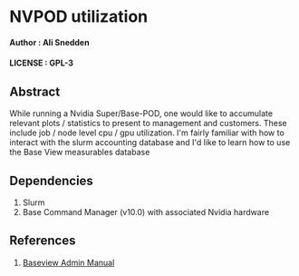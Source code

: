 # NVPOD utilization
#### Author : Ali Snedden
#### LICENSE : GPL-3

## Abstract
While running a Nvidia Super/Base-POD, one would like to accumulate relevant plots / statistics to present to management and customers. 
These include job / node level cpu / gpu utilization. 
I'm fairly familiar with how to interact with the slurm accounting database and I'd like to learn how to use the Base View measurables database

## Dependencies
1. Slurm
2. Base Command Manager (v10.0) with associated Nvidia hardware


## References
1. [Baseview Admin Manual](https://support.brightcomputing.com/manuals/10/admin-manual.pdf)
